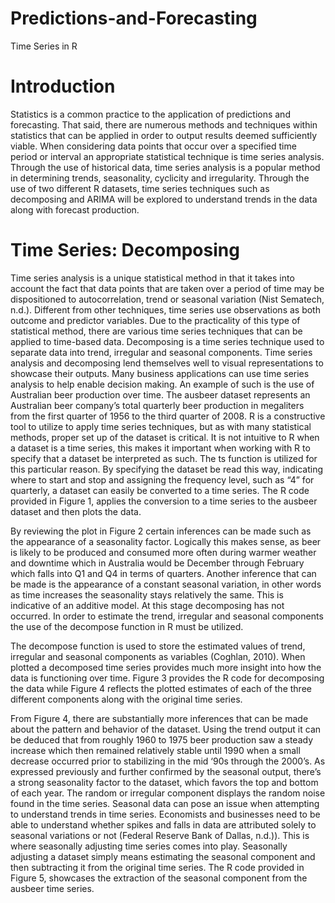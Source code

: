 # Predictions-and-Forecasting
Time Series in R


# Introduction

Statistics is a common practice to the application of predictions and forecasting. That said, there are numerous
methods and techniques within statistics that can be applied in order to output results deemed sufficiently
viable. When considering data points that occur over a specified time period or interval an appropriate
statistical technique is time series analysis. Through the use of historical data, time series analysis is a popular
method in determining trends, seasonality, cyclicity and irregularity. Through the use of two different R
datasets, time series techniques such as decomposing and ARIMA will be explored to understand trends in the
data along with forecast production.

# Time Series: Decomposing

Time series analysis is a unique statistical method in that it takes into account the fact that data points
that are taken over a period of time may be dispositioned to autocorrelation, trend or seasonal variation (Nist
Sematech, n.d.). Different from other techniques, time series use observations as both outcome and predictor
variables. Due to the practicality of this type of statistical method, there are various time series techniques that
can be applied to time-based data.
Decomposing is a time series technique used to separate data into trend, irregular and seasonal
components. Time series analysis and decomposing lend themselves well to visual representations to
showcase their outputs. Many business applications can use time series analysis to help enable decision
making. An example of such is the use of Australian beer production over time. The ausbeer dataset
represents an Australian beer company’s total quarterly beer production in megaliters from the first quarter of
1956 to the third quarter of 2008. R is a constructive tool to utilize to apply time series techniques, but as with
many statistical methods, proper set up of the dataset is critical.
It is not intuitive to R when a dataset is a time series, this makes it important when working with R to
specify that a dataset be interpreted as such. The ts function is utilized for this particular reason. By specifying
the dataset be read this way, indicating where to start and stop and assigning the frequency level, such as “4”
for quarterly, a dataset can easily be converted to a time series. The R code provided in Figure 1, applies the
conversion to a time series to the ausbeer dataset and then plots the data.


By reviewing the plot in Figure 2 certain inferences can be made such as the appearance of a
seasonality factor. Logically this makes sense, as beer is likely to be produced and consumed more often during warmer weather and downtime which in Australia would be December through February which falls into
Q1 and Q4 in terms of quarters. Another inference that can be made is the appearance of a constant seasonal
variation, in other words as time increases the seasonality stays relatively the same. This is indicative of an
additive model. At this stage decomposing has not occurred. In order to estimate the trend, irregular and
seasonal components the use of the decompose function in R must be utilized.



The decompose function is used to store the estimated values of trend, irregular and seasonal
components as variables (Coghlan, 2010). When plotted a decomposed time series provides much more
insight into how the data is functioning over time. Figure 3 provides the R code for decomposing the data while
Figure 4 reflects the plotted estimates of each of the three different components along with the original time
series.




From Figure 4, there are substantially more inferences that can be made about the pattern and
behavior of the dataset. Using the trend output it can be deduced that from roughly 1960 to 1975 beer
production saw a steady increase which then remained relatively stable until 1990 when a small decrease
occurred prior to stabilizing in the mid ‘90s through the 2000’s. As expressed previously and further confirmed by the seasonal output, there’s a strong seasonality factor to the dataset, which favors the top and bottom of
each year. The random or irregular component displays the random noise found in the time series.
Seasonal data can pose an issue when attempting to understand trends in time series. Economists and
businesses need to be able to understand whether spikes and falls in data are attributed solely to seasonal
variations or not (Federal Reserve Bank of Dallas, n.d.)). This is where seasonally adjusting time series comes
into play. Seasonally adjusting a dataset simply means estimating the seasonal component and then
subtracting it from the original time series. The R code provided in Figure 5, showcases the extraction of the
seasonal component from the ausbeer time series.





